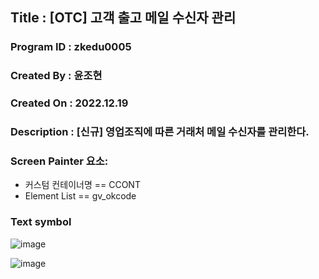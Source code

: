 
## Title : [OTC] 고객 출고 메일 수신자 관리
### Program ID : zkedu0005
### Created By : 윤조현
### Created On : 2022.12.19
### Description : [신규] 영업조직에 따른 거래처 메일 수신자를 관리한다.


### Screen Painter 요소: 
 + 커스텀 컨테이너명 ==  CCONT
 + Element List == gv_okcode

### Text symbol
![image](https://user-images.githubusercontent.com/80377286/211226323-dfd9c4bf-8b8b-4188-ba86-17fb19d5af97.png)

![image](https://user-images.githubusercontent.com/80377286/211226332-a0c5a999-e4ba-429c-b194-ff4deb3e2565.png)

